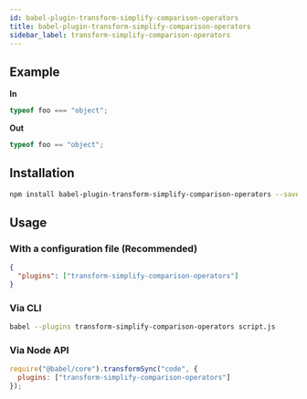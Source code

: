 ```yaml
---
id: babel-plugin-transform-simplify-comparison-operators
title: babel-plugin-transform-simplify-comparison-operators
sidebar_label: transform-simplify-comparison-operators
---
```


## Example

**In**

```javascript
typeof foo === "object";
```

**Out**

```javascript
typeof foo == "object";
```

## Installation

```sh
npm install babel-plugin-transform-simplify-comparison-operators --save-dev
```

## Usage

### With a configuration file (Recommended)

```json
{
  "plugins": ["transform-simplify-comparison-operators"]
}
```

### Via CLI

```sh
babel --plugins transform-simplify-comparison-operators script.js
```

### Via Node API

```javascript
require("@babel/core").transformSync("code", {
  plugins: ["transform-simplify-comparison-operators"]
});
```

